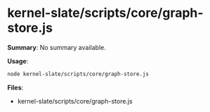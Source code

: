 # kernel-slate/scripts/core/graph-store.js

**Summary**: No summary available.

**Usage**:

```bash
node kernel-slate/scripts/core/graph-store.js
```

**Files**:
- kernel-slate/scripts/core/graph-store.js
